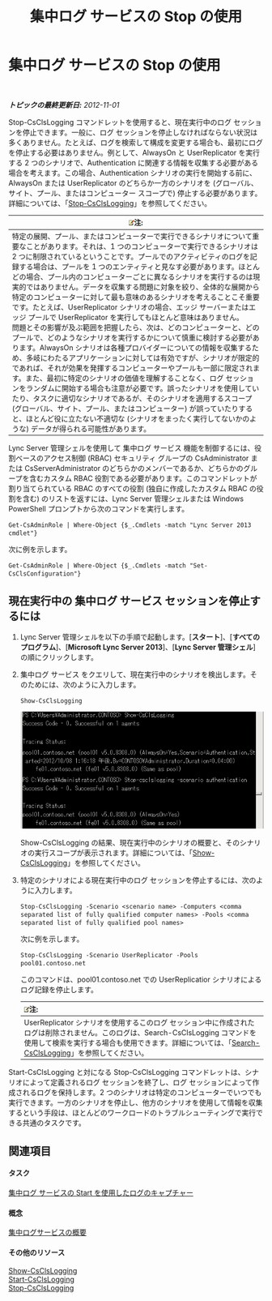 ﻿---
title: 集中ログ サービスの Stop の使用
TOCTitle: 集中ログ サービスの Stop の使用
ms:assetid: 09ac093e-8f30-4874-84b4-12548ac8c898
ms:mtpsurl: https://technet.microsoft.com/ja-jp/library/JJ687964(v=OCS.15)
ms:contentKeyID: 49886835
ms.date: 05/19/2016
mtps_version: v=OCS.15
ms.translationtype: HT
---

# 集中ログ サービスの Stop の使用

 

_**トピックの最終更新日:** 2012-11-01_

Stop-CsClsLogging コマンドレットを使用すると、現在実行中のログ セッションを停止できます。一般に、ログ セッションを停止しなければならない状況は多くありません。たとえば、ログを検索して構成を変更する場合も、最初にログを停止する必要はありません。例として、AlwaysOn と UserReplicator を実行する 2 つのシナリオで、Authentication に関連する情報を収集する必要がある場合を考えます。この場合、Authentication シナリオの実行を開始する前に、AlwaysOn または UserReplicator のどちらか一方のシナリオを (グローバル、サイト、プール、またはコンピューター スコープで) 停止する必要があります。詳細については、「[Stop-CsClsLogging](stop-csclslogging.md)」を参照してください。

<table>
<thead>
<tr class="header">
<th><img src="images/Gg412781.note(OCS.15).gif" title="note" alt="note" />注:</th>
</tr>
</thead>
<tbody>
<tr class="odd">
<td>特定の展開、プール、またはコンピューターで実行できるシナリオについて重要なことがあります。それは、1 つのコンピューターで実行できるシナリオは 2 つに制限されているということです。プールでのアクティビティのログを記録する場合は、プールを 1 つのエンティティと見なす必要があります。ほとんどの場合、プール内のコンピューターごとに異なるシナリオを実行するのは現実的ではありません。データを収集する問題に対象を絞り、全体的な展開から特定のコンピューターに対して最も意味のあるシナリオを考えることこそ重要です。たとえば、UserReplicator シナリオの場合、エッジ サーバーまたはエッジ プールで UserReplicator を実行してもほとんど意味はありません。<br />
問題とその影響が及ぶ範囲を把握したら、次は、どのコンピューターと、どのプールで、どのようなシナリオを実行するかについて慎重に検討する必要があります。AlwaysOn シナリオは各種プロバイダーについての情報を収集するため、多岐にわたるアプリケーションに対しては有効ですが、シナリオが限定的であれば、それが効果を発揮するコンピューターやプールも一部に限定されます。また、最初に特定のシナリオの価値を理解することなく、ログ セッションをランダムに開始する場合も注意が必要です。誤ったシナリオを使用していたり、タスクに適切なシナリオであるが、そのシナリオを適用するスコープ (グローバル、サイト、プール、またはコンピューター) が誤っていたりすると、ほとんど役に立たない不適切な (シナリオをまったく実行してないかのような) データが得られる可能性があります。</td>
</tr>
</tbody>
</table>


Lync Server 管理シェルを使用して 集中ログ サービス 機能を制御するには、役割ベースのアクセス制御 (RBAC) セキュリティ グループの CsAdministrator または CsServerAdministrator のどちらかのメンバーであるか、どちらかのグループを含むカスタム RBAC 役割である必要があります。このコマンドレットが割り当てられている RBAC のすべての役割 (独自に作成したカスタム RBAC の役割を含む) のリストを返すには、Lync Server 管理シェルまたは Windows PowerShell プロンプトから次のコマンドを実行します。

    Get-CsAdminRole | Where-Object {$_.Cmdlets -match "Lync Server 2013 cmdlet"}

次に例を示します。

    Get-CsAdminRole | Where-Object {$_.Cmdlets -match "Set-CsClsConfiguration"}

## 現在実行中の 集中ログ サービス セッションを停止するには

1.  Lync Server 管理シェルを以下の手順で起動します。\[**スタート**\]、\[**すべてのプログラム**\]、\[**Microsoft Lync Server 2013**\]、\[**Lync Server 管理シェル**\] の順にクリックします。

2.  集中ログ サービス をクエリして、現在実行中のシナリオを検出します。そのためには、次のように入力します。
    
        Show-CsClsLogging
    
    ![Show-CsCl 呼び出し後の Windows PowerShell コンソール](images/JJ687964.eb190c32-529c-4277-a731-52c47d22d8fa(OCS.15).jpg "Show-CsCl 呼び出し後の Windows PowerShell コンソール")
    
    Show-CsClsLogging の結果、現在実行中のシナリオの概要と、そのシナリオの実行スコープが表示されます。詳細については、「[Show-CsClsLogging](show-csclslogging.md)」を参照してください。

3.  特定のシナリオによる現在実行中のログ セッションを停止するには、次のように入力します。
    
        Stop-CsClsLogging -Scenario <scenario name> -Computers <comma separated list of fully qualified computer names> -Pools <comma separated list of fully qualified pool names>
    
    次に例を示します。
    
        Stop-CsClsLogging -Scenario UserReplicator -Pools pool01.contoso.net
    
    このコマンドは、pool01.contoso.net での UserReplicatior シナリオによるログ記録を停止します。
    
    <table>
    <thead>
    <tr class="header">
    <th><img src="images/Gg412781.note(OCS.15).gif" title="note" alt="note" />注:</th>
    </tr>
    </thead>
    <tbody>
    <tr class="odd">
    <td>UserReplicator シナリオを使用するこのログ セッション中に作成されたログは削除されません。このログは、Search-CsClsLogging コマンドを使用して検索を実行する場合も使用できます。詳細については、「<a href="search-csclslogging.md">Search-CsClsLogging</a>」を参照してください。</td>
    </tr>
    </tbody>
    </table>


Start-CsClsLogging と対になる Stop-CsClsLogging コマンドレットは、シナリオによって定義されるログ セッションを終了し、ログ セッションによって作成されるログを保持します。2 つのシナリオは特定のコンピューターでいつでも実行できます。一方のシナリオを停止し、他方のシナリオを使用して情報を収集するという手段は、ほとんどのワークロードのトラブルシューティングで実行できる共通のタスクです。

## 関連項目

#### タスク

[集中ログ サービスの Start を使用したログのキャプチャー](lync-server-2013-using-start-for-the-centralized-logging-service-to-capture-logs.md)  

#### 概念

[集中ログサービスの概要](lync-server-2013-overview-of-the-centralized-logging-service.md)  

#### その他のリソース

[Show-CsClsLogging](show-csclslogging.md)  
[Start-CsClsLogging](start-csclslogging.md)  
[Stop-CsClsLogging](stop-csclslogging.md)

